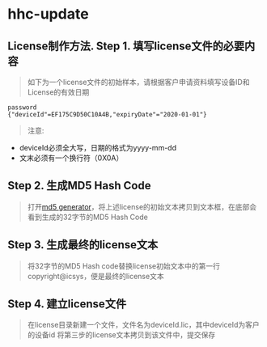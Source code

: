 hhc-update
=========

License制作方法.
Step 1. 填写license文件的必要内容
---------------------------------

> 如下为一个license文件的初始样本，请根据客户申请资料填写设备ID和License的有效日期
```
password
{"deviceId"=EF175C9D50C10A4B,"expiryDate"="2020-01-01"}
```
> 注意: 
  - deviceId必须全大写，日期的格式为yyyy-mm-dd
  - 文末必须有一个换行符（0X0A）


Step 2. 生成MD5 Hash Code
-------------------------
> 打开[md5 generator](http://www.tools4noobs.com/online_php_functions/md5)，将上述license的初始文本拷贝到文本框，在底部会看到生成的32字节的MD5 Hash Code


Step 3. 生成最终的license文本
-----------------------------
> 将32字节的MD5 Hash code替换license初始文本中的第一行copyright@icsys，便是最终的license文本


Step 4. 建立license文件
-----------------------
> 在license目录新建一个文件，文件名为deviceId.lic，其中deviceId为客户的设备id
将第三步的license文本拷贝到该文件中，提交保存


